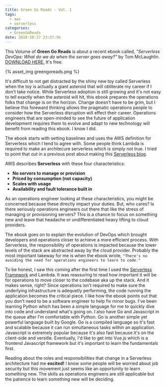 ```yaml
---
title: Green Go Reads - Vol. 1
tags:
  - aws
  - serverless
categories:
  - GreenGoReads
date: 2018-10-27 23:57:56
---
```


This Volume of **Green Go Reads** is about a recent ebook called, *"Serverless DevOps: What do we do when the server goes away?"* by Tom McLaughlin. [DOWNLOAD HERE.](https://www.serverlessops.io/download-the-serverless-devops-ebook?hsCtaTracking=33cc5ceb-a73c-4215-9088-9fa2b3213cf0%7Cafc68fc2-5f46-4de3-8809-15b45ea1cd45) It's free.

{% asset_img greengoreads.png %}

It's difficult to not get distracted by the shiny new toy called Serverless when the toy is actually a giant asteroid that will obliterate my career if I don't take notice. While Serverless adoption is still growing and it's not easy to tell exactly when the asteroid will hit, this ebook prepares the operations folks that change is on the horizon. Change doesn't have to be grim, but I believe this foreward thinking allows the pragmatic operations people to consider how the Serverless disruption will effect their career. Operations engineers that are open-minded to see the future of application development requires them to evolve and adapt to new technology will benefit from reading this ebook. I know I did.

The ebook starts with setting baselines and uses the AWS definition for Serverless which I tend to agree with. Some people think Lambda is required to make an architecure serverless which is simply not true. I tried to point that out in a previous post about making this [Serverless blog](https://greengocloud.com/2018/08/28/How-to-Make-a-Fast-and-Cheap-Serverless-Blog/).

AWS describes **Serverless** with these four characteristics:

- **No servers to manage or provision**
- **Priced by consumption (not capacity)**
- **Scales with usage**
- **Availability and fault tolerance built in**

As an operations engineer looking at these characteristics, you might be concerned because these directly impact your duties. But, who cares? Is there seriously operations engineers out there that like the stress of managing or provisioning servers? This is a chance to focus on something new and leave that headache or undifferentiated heavy lifting to cloud providers. 

The ebook goes on to explain the evolution of DevOps which brought developers and operations closer to achieve a more efficient process. With Serverless, the responsibility of operations is impacted because the lower levels of the stack are abstracted away by the cloud provider. Probably the most important takeway for me is when the ebook wrote, `"There's no avoiding the need for operations engineers to learn to code."`

To be honest, I saw this coming after the first time I used the [Serverless Framework](https://serverless.com) and Lambda. It was reassuring to read how important it will be for operations to move closer to the codebase aka up the stack. And it makes sense, right? Since operations isn't required to make sure the underlying infrastructure is adequetly performing, the code running the application becomes the critical piece. I like how the ebook points out that you don't need to be a software engineer to help fix minor bugs. I've been learning Python which has been a simple language for me to quickly dive into code and understand what's going on. I also have Go and Javascript in the queue after I'm comfortable with Python. Go is another simple yet powerful language built by Google. Go is a compiled language so it's fast and scalable because it can run simultaneous tasks within an application. Javascript is extremely popular because it's also fast because it's on the client-side and versitle. Eventually, I'd like to get into Vue.js which is a frontend Javascript framework but it's important to learn the fundamentals first. 

Reading about the roles and responsibilities that change in a Serverless architecture had me **excited!** I know some people will be worried about job security but this movement just seems like an opportunity to learn something new. The skills as operations engineers are still applicable but the patience to learn something new will be deciding.